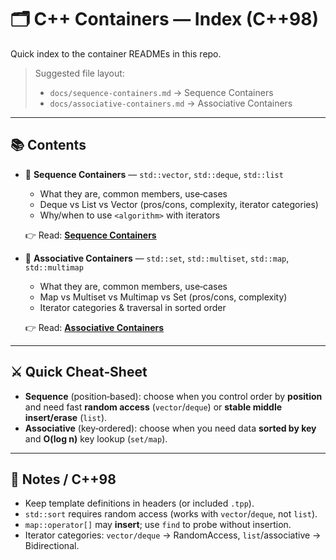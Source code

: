 # 🗂️ C++ Containers — Index (C++98)

Quick index to the container READMEs in this repo.

> Suggested file layout:
>
> * `docs/sequence-containers.md` → Sequence Containers
> * `docs/associative-containers.md` → Associative Containers

---

## 📚 Contents

* 📘 **Sequence Containers** — `std::vector`, `std::deque`, `std::list`

  * What they are, common members, use‑cases
  * Deque vs List vs Vector (pros/cons, complexity, iterator categories)
  * Why/when to use `<algorithm>` with iterators

  👉 Read: **[Sequence Containers](docs/sequence-containers.md)**

* 📘 **Associative Containers** — `std::set`, `std::multiset`, `std::map`, `std::multimap`

  * What they are, common members, use‑cases
  * Map vs Multiset vs Multimap vs Set (pros/cons, complexity)
  * Iterator categories & traversal in sorted order

  👉 Read: **[Associative Containers](docs/associative-containers.md)**

---

## ⚔️ Quick Cheat‑Sheet

* **Sequence** (position‑based): choose when you control order by **position** and need fast **random access** (`vector`/`deque`) or **stable middle insert/erase** (`list`).
* **Associative** (key‑ordered): choose when you need data **sorted by key** and **O(log n)** key lookup (`set/map`).

---

## 📎 Notes / C++98

* Keep template definitions in headers (or included `.tpp`).
* `std::sort` requires random access (works with `vector`/`deque`, not `list`).
* `map::operator[]` may **insert**; use `find` to probe without insertion.
* Iterator categories: `vector/deque` → RandomAccess, `list`/associative → Bidirectional.
